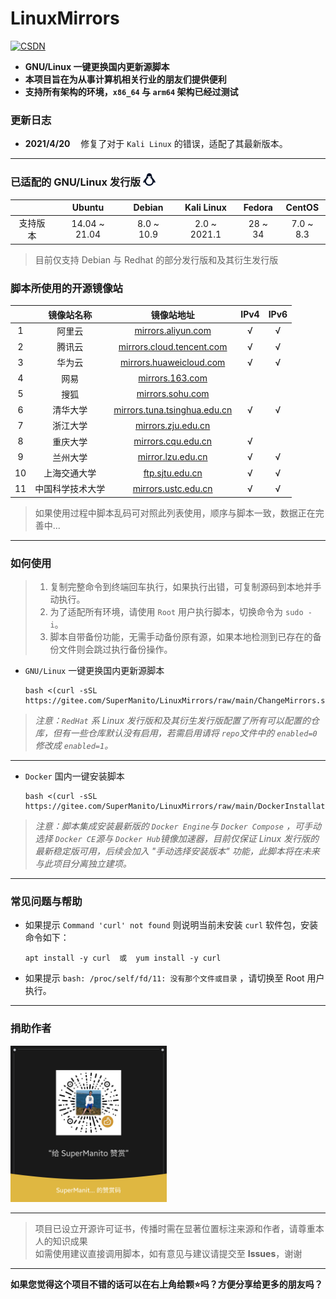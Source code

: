 # LinuxMirrors 
<a href="https://blog.csdn.net/u013246692/article/details/113124295"><img src="https://csdnimg.cn/cdn/content-toolbar/csdn-logo_.png?v=20190924.1" width="100" height="50" alt="CSDN"/></a>

- __GNU/Linux 一键更换国内更新源脚本__
- __本项目旨在为从事计算机相关行业的朋友们提供便利__
- __支持所有架构的环境，`x86_64` 与 `arm64` 架构已经过测试__

### 更新日志
- __2021/4/20__
ㅤ修复了对于 `Kali Linux` 的错误，适配了其最新版本。

***

### 已适配的 GNU/Linux 发行版 <img src="./icon/linux.svg" width="20" height="20" alt="Linux Logo"/>
|          | Ubuntu |  Debian  |  Kali Linux  |  Fedora  |  CentOS  |
| :------: | :------: | :------: | :------: | :------: | :------: |
| 支持版本 | 14.04 ~ 21.04 | 8.0 ~ 10.9 | 2.0 ~ 2021.1 | 28 ~ 34 | 7.0 ~ 8.3 |
> 目前仅支持 Debian 与 Redhat 的部分发行版和及其衍生发行版

### 脚本所使用的开源镜像站
| | 镜像站名称 | 镜像站地址 | IPv4 | IPv6 |
| :------: | :------: | :------: | :------: | :------: |
| 1 | 阿里云 | [mirrors.aliyun.com](https://developer.aliyun.com/special/mirrors/notice) | √ | √ |
| 2 | 腾讯云 | [mirrors.cloud.tencent.com](https://mirrors.cloud.tencent.com) | √ | √ |
| 3 | 华为云 | [mirrors.huaweicloud.com](https://mirrors.huaweicloud.com) | √ | √ |
| 4 | 网易 | [mirrors.163.com](https://mirrors.163.com) |  |  |
| 5 | 搜狐 | [mirrors.sohu.com](https://mirrors.sohu.com) |  |  |
| 6 | 清华大学 | [mirrors.tuna.tsinghua.edu.cn](https://mirrors.tuna.tsinghua.edu.cn) | √ | √ |
| 7 | 浙江大学 | [mirrors.zju.edu.cn](https://mirrors.zju.edu.cn) |  |  |
| 8 | 重庆大学 | [mirrors.cqu.edu.cn](https://mirrors.cqu.edu.cn) | √ |  |
| 9 | 兰州大学 | [mirror.lzu.edu.cn](https://mirror.lzu.edu.cn) | √ | √ |
| 10 | 上海交通大学 | [ftp.sjtu.edu.cn](https://ftp.sjtu.edu.cn) | √ | √ |
| 11 | 中国科学技术大学 | [mirrors.ustc.edu.cn](https://mirrors.ustc.edu.cn) | √ | √ |
> 如果使用过程中脚本乱码可对照此列表使用，顺序与脚本一致，数据正在完善中...

***

### 如何使用
> 1. 复制完整命令到终端回车执行，如果执行出错，可复制源码到本地并手动执行。
> 2. 为了适配所有环境，请使用 `Root` 用户执行脚本，切换命令为 `sudo -i`。
> 3. 脚本自带备份功能，无需手动备份原有源，如果本地检测到已存在的备份文件则会跳过执行备份操作。

- `GNU/Linux` 一键更换国内更新源脚本

      bash <(curl -sSL https://gitee.com/SuperManito/LinuxMirrors/raw/main/ChangeMirrors.sh)
> _注意：`RedHat` 系 Linux 发行版和及其衍生发行版配置了所有可以配置的仓库，但有一些仓库默认没有启用，若需启用请将 `repo`文件中的 `enabled=0`修改成 `enabled=1`。_

***

- `Docker` 国内一键安装脚本

      bash <(curl -sSL https://gitee.com/SuperManito/LinuxMirrors/raw/main/DockerInstallation.sh)
> _注意：脚本集成安装最新版的 `Docker Engine`与 `Docker Compose` ，可手动选择 `Docker CE`源与 `Docker Hub`镜像加速器，目前仅保证 Linux 发行版的最新稳定版可用，后续会加入 "手动选择安装版本" 功能，此脚本将在未来与此项目分离独立建项。_

***

### 常见问题与帮助
- 如果提示 `Command 'curl' not found` 则说明当前未安装 `curl` 软件包，安装命令如下：

      apt install -y curl  或  yum install -y curl

- 如果提示 `bash: /proc/self/fd/11: 没有那个文件或目录` ，请切换至 Root 用户执行。

***

### 捐助作者
<img src="./icon/thank.jpg" width="250" height="250" alt="微信赞赏码"/><br/>

***

> 项目已设立开源许可证书，传播时需在显著位置标注来源和作者，请尊重本人的知识成果\
> 如需使用建议直接调用脚本，如有意见与建议请提交至 __Issues__，谢谢

***

__如果您觉得这个项目不错的话可以在右上角给颗⭐吗？方便分享给更多的朋友吗？__
